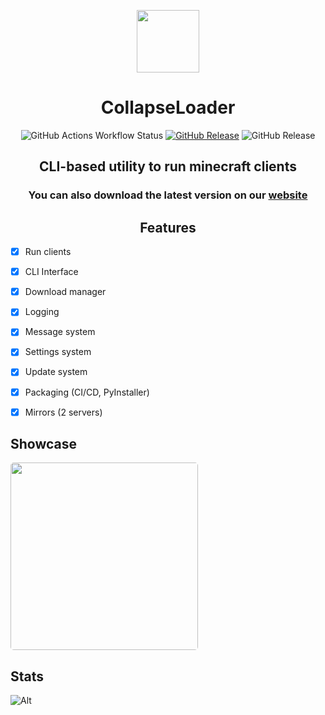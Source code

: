 <p align=center><img src="https://github.com/dest4590/CollapseLoader/assets/80628386/190926bf-cde4-4de4-a35f-476eb9d9ac7b" width=100></p>

<h1 align=center>CollapseLoader</h1>

<p align=center>
<img alt="GitHub Actions Workflow Status" src="https://img.shields.io/github/actions/workflow/status/dest4590/CollapseLoader/main.yml?style=for-the-badge&logo=githubactions&logoColor=ffffff&color=%2382B155">
<a href="https://github.com/dest4590/CollapseLoader/releases/latest" target=_blank><img alt="GitHub Release" src="https://img.shields.io/github/v/release/dest4590/CollapseLoader?display_name=tag&style=for-the-badge&logo=alwaysdata&logoColor=ffffff"></a>
<img alt="GitHub Release" src="https://img.shields.io/github/v/release/dest4590/CollapseLoader?include_prereleases&display_name=tag&style=for-the-badge&logo=buffer&label=Prerelease">
</p>

<h2 align=center>CLI-based utility to run minecraft clients</h2> 

<h3 align=center>You can also download the latest version on our <a href="https://collapseloader.org">website</a></h3>

<h2 align=center>Features</h2>

* [X] Run clients
* [X] CLI Interface
* [X] Download manager
* [X] Logging
* [X] Message system
* [X] Settings system 
* [X] Update system
* [X] Packaging (CI/CD, PyInstaller)
* [X] Mirrors (2 servers)


## Showcase
<img src="https://github.com/dest4590/CollapseLoader/assets/80628386/3a6e4c8a-5668-46b8-ae35-814b40fa9389" width=300 style="border-radius: 5px;">

## Stats
![Alt](https://repobeats.axiom.co/api/embed/7b1d7b331cc7aadd46f994465326905afec453a0.svg "Repobeats analytics image")
